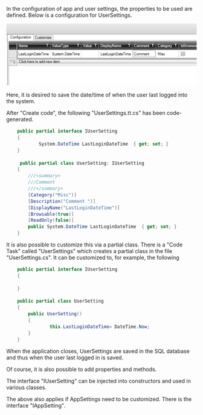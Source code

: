 In the configuration of app and user settings, the properties to be used are defined. Below is a configuration for UserSettings.

![Alt text](media/settings.png)

Here, it is desired to save the date/time of when the user last logged into the system.

After "Create code", the following "UserSettings.tt.cs" has been code-generated.
```cs
    public partial interface IUserSetting
    {
            System.DateTime LastLoginDateTime  { get; set; }
    }

     public partial class UserSetting: IUserSetting
    {
        ///<summary>
        ///Comment
        ///</summary>
        [Category("Misc")]
        [Description("Comment ")]
        [DisplayName("LastLoginDateTime")]
        [Browsable(true)]
        [ReadOnly(false)]
        public System.DateTime LastLoginDateTime  { get; set; }
    }
```

It is also possible to customize this via a partial class. There is a "Code Task" called "UserSettings" which creates a partial class in the file "UserSettings.cs". It can be customized to, for example, the following


```cs
    public partial interface IUserSetting
    {
       
    }
    
    public partial class UserSetting
    {
        public UserSetting()
        {
                this.LastLoginDateTime= DateTime.Now;
        }
    }
```

When the application closes, UserSettings are saved in the SQL database and thus when the user last logged in is saved.

Of course, it is also possible to add properties and methods.

The interface "IUserSetting" can be injected into constructors and used in various classes.

The above also applies if AppSettings need to be customized. There is the interface "IAppSetting". 